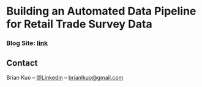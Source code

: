 # Building an Automated Data Pipeline for Retail Trade Survey Data
### Blog Site: [link](https://nycdatascience.com/blog/student-works/building-an-automated-data-pipeline-for-retail-trade-survey-data/)

## Contact
Brian Kuo – [@Linkedin](https://www.linkedin.com/in/brianlkuo/) – brianlkuo@gmail.com
